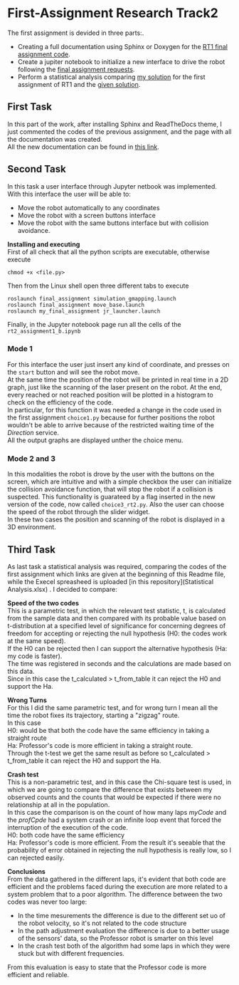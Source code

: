 First-Assignment Research Track2
================================

The first assignment is devided in three parts:.
* Creating a full documentation using Sphinx or Doxygen for the [RT1 final assignment code](https://github.com/AliceCatalano/Research-Track-1-Final-Assignment.git).
* Create a jupiter notebook to initialize a new interface to drive the robot following the [final assignment requests](https://github.com/AliceCatalano/Research-Track-1-Final-Assignment.git).
* Perform a statistical analysis comparing [my solution](https://github.com/AliceCatalano/Research-Track-1-Assignment-1.git) for the first assignment of RT1 and the [given solution](https://github.com/CarmineD8/python_simulator.git).

First Task
----------------------
In this part of the work, after installing Sphinx and ReadTheDocs theme, I just commented the codes of the previous assignment, and the page with all the documentation was created.  
All the new documentation can be found in [this link](https://alicecatalano.github.io/RT2/).

Second Task
-----------------------------
In this task a user interface through Jupyter netbook was implemented. With this interface the user will be able to:
* Move the robot automatically to any coordinates
* Move the robot with a screen buttons interface
* Move the robot with the same buttons interface but with collision avoidance.

**Installing and executing**  
First of all check that all the python scripts are executable, otherwise execute
```
chmod +x <file.py>
```
Then from the Linux shell open three different tabs to execute
```shell
roslaunch final_assignment simulation_gmapping.launch
roslaunch final_assignment move_base.launch
roslaunch my_final_assignment jr_launcher.launch
```
Finally, in the Jupyter notebook page run all the cells of the `rt2_assignment1_b.ipynb`

### Mode 1  ###
For this interface the user just insert any kind of coordinate, and presses on the `start` button and will see the robot move.  
At the same time the position of the robot will be printed in real time in a 2D graph, just like the scanning of the laser present on the robot. At the end, every reached or not reached position will be plotted in a histogram to check on the efficiency of the code.  
In particular, for this function it was needed a change in the code used in the first assignment `choice1.py` because for further positions the robot wouldn't be able to arrive because of the restricted waiting time of the _Direction_ service.  
All the output graphs are displayed unther the choice menu.

### Mode 2 and 3 ###
In this modalities the robot is drove by the user with the buttons on the screen, which are intuitive and with a simple checkbox the user can initialize the collision avoidance function, that will stop the robot if a collision is suspected. This functionality is guarateed by a flag inserted in the new version of the code, now called `choice3_rt2.py`. Also the user can choose the speed of the robot through the slider widget.  
In these two cases the position and scanning of the robot is displayed in a 3D environment. 

Third Task
------------------
As last task a statistical analysis was required, comparing the codes of the first assignment which links are given at the beginning of this Readme file, while the Execel spreasheed is uploaded [in this repository](Statistical Analysis.xlsx) .
I decided to compare:  

**Speed of the two codes**  
This is a parametric test, in which the relevant test statistic, t, is calculated from the sample data and then compared with its probable value based on t-distribution at a specified level of significance for concerning degrees of freedom for accepting or rejecting the null hypothesis (H0: the codes work at the same speed).  
If the H0 can be rejected then I can support the alternative hypothesis (Ha: my code is faster).  
The time was registered in seconds and the calculations are made based on this data.  
Since in this case the t_calculated > t_from_table it can reject the H0 and support the Ha.

**Wrong Turns**  
For this I did the same parametric test, and for wrong turn I mean all the time the robot fixes its trajectory, starting a "zigzag" route.  
In this case  
H0: would be that both the code have the same efficiency in taking a straight route  
Ha: Professor's code is more efficient in taking a straight route.  
Through the t-test we get the same result as before so t_calculated > t_from_table it can reject the H0 and support the Ha.

**Crash test**  
This is a non-parametric test, and in this case the Chi-square test is used, in which we are going to compare the difference that exists between my observed counts and
the counts that would be expected if there were no relationship at all in the population.  
In this case the comparison is on the count of how many laps _myCode_ and the _profCpde_ had a system crash or an infinite loop event that forced the interruption of the execution of the code.  
H0: both code have the same efficiency  
Ha: Professor's code is more efficient.
From the result it's seeable that the probability of error obtained in rejecting the null hypothesis is really low, so I can rejected easily.

**Conclusions**  
From the data gathered in the different laps, it's evident that both code are efficient and the problems faced during the execution are more related to a system problem that to a poor algorithm. The difference between the two codes was never too large:
* In the time mesurements the difference is due to the different set uo of the robot velocity, so it's not related to the code structure
* In the path adjustment evaluation the difference is due to a better usage of the sensors' data, so the Professor robot is smarter on this level
* In the crash test both of the algorithm had some laps in which they were stuck but with different frequencies.

From this evaluation is easy to state that the Professor code is more efficient and reliable.
